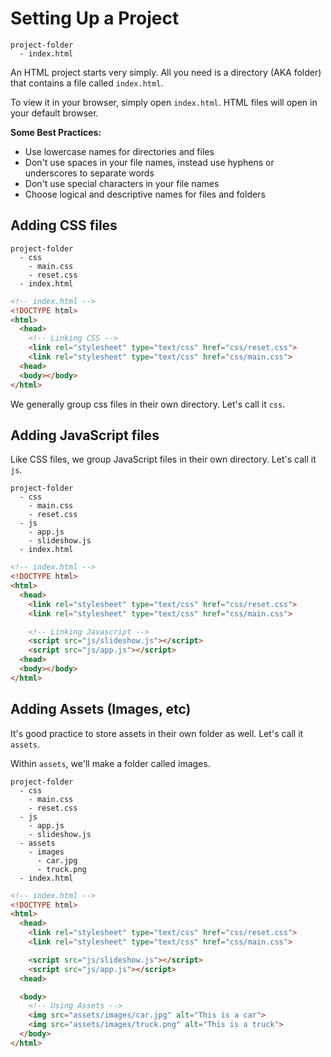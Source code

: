 # Setting Up a Project

```
project-folder
  - index.html
```

An HTML project starts very simply.
All you need is a directory (AKA folder) that contains a file called `index.html`.

To view it in your browser, simply open `index.html`. HTML files will open in your default browser.

__Some Best Practices:__

- Use lowercase names for directories and files
- Don't use spaces in your file names, instead use hyphens or underscores to separate words
- Don't use special characters in your file names
- Choose logical and descriptive names for files and folders

## Adding CSS files

```
project-folder
  - css
    - main.css
    - reset.css
  - index.html
```

```html
<!-- index.html -->
<!DOCTYPE html>
<html>
  <head>
    <!-- Linking CSS -->
    <link rel="stylesheet" type="text/css" href="css/reset.css">
    <link rel="stylesheet" type="text/css" href="css/main.css">
  <head>
  <body></body>
</html>
```

We generally group css files in their own directory. Let's call it `css`.

## Adding JavaScript files

Like CSS files, we group JavaScript files in their own directory. Let's call it `js`.

```
project-folder
  - css
    - main.css
    - reset.css
  - js
    - app.js
    - slideshow.js
  - index.html
```

```html
<!-- index.html -->
<!DOCTYPE html>
<html>
  <head>
    <link rel="stylesheet" type="text/css" href="css/reset.css">
    <link rel="stylesheet" type="text/css" href="css/main.css">

    <!-- Linking Javascript -->
    <script src="js/slideshow.js"></script>
    <script src="js/app.js"></script>
  <head>
  <body></body>
</html>
```

## Adding Assets (Images, etc)

It's good practice to store assets in their own folder as well.
Let's call it `assets`.

Within `assets`, we'll make a folder called images.

```
project-folder
  - css
    - main.css
    - reset.css
  - js
    - app.js
    - slideshow.js
  - assets
    - images
      - car.jpg
      - truck.png
  - index.html
```

```html
<!-- index.html -->
<!DOCTYPE html>
<html>
  <head>
    <link rel="stylesheet" type="text/css" href="css/reset.css">
    <link rel="stylesheet" type="text/css" href="css/main.css">

    <script src="js/slideshow.js"></script>
    <script src="js/app.js"></script>
  <head>

  <body>
    <!-- Using Assets -->
    <img src="assets/images/car.jpg" alt="This is a car">
    <img src="assets/images/truck.png" alt="This is a truck">
  </body>
</html>
```
